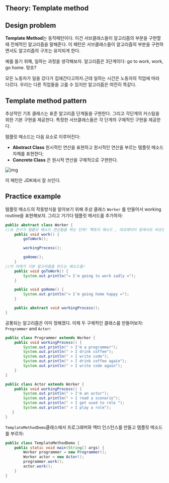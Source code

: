## Theory: Template method



## Design problem

**Template Method**는 동작패턴이다. 이건 서브클래스들이 알고리즘의 부분을 구현할 때 전체적인 알고리즘을 말해준다. 이 패턴은 서브클래스들이 알고리즘의 부분을 구현하면서도 알고리즘의 구조는 유지되게 한다.

예를 들기 위해, 일하는 과정을 생각해보자. 알고리즘은 3단계이다: go to work, work, go home. 맞죠?

모든 노동자가 일을 갔다가 집에간다고하자.근데 일하는 시간은 노동자의 직업에 따라 다르다. 우리는 다른 직업들을 고를 수 있지만 알고리즘은 여전히 똑같다.

## Template method pattern

추상적인 기초 클래스는 표준 알고리즘 단계들을 구현한다. 그리고 각단계의 커스텀을 위한 기본 구현을 제공한다. 특정한 서브클래스들은 각 단계의 구체적인 구현을 제공한다.

템플릿 메소드는 다음 요소로 이루어진다:

- **Abstract Class** 원시적인 연산을 표현하고 원시적인 연산을 부르는 템플릿 메소드 자체를 표현한다;
- **Concrete Class** 은 원시적 연산을 구체적으로 구현한다.



![img](https://ucarecdn.com/b7fd06ca-19e2-449f-aaa1-8aca2a787ddf/)



이 패턴은 JDK에서 잘 쓰인다.

## Practice example

템플릿 메소드의 작동방식을 알아보기 위해 추상 클래스 `Worker` 를 만들어서 working routine을 표현해보자. 그리고 거기다 템플릿 메서드를 추가하자:

```java
public abstract class Worker {
//요 친구가 템플릿 메소드.연산들을 하는 단위! 팩토리 메소드 , 데코레이터 등에서도 비슷한 사용이 있던게 기억이 난다!
    public void work() {
        goToWork();

        workingProcess();

        goHome();
    }
//이 아래가 기본 알고리즘을 만드는 메소드들!
    public void goToWork() {
        System.out.println("= I'm going to work sadly =");
    }

    public void goHome() {
        System.out.println("= I'm going home happy =");
    }

    public abstract void workingProcess();
}
```

공통되는 알고리즘은 이미 정해졌다. 이제 두 구체적인 클래스를 만들어보자: `Programmer` and `Actor`**:**

```java
public class Programmer extends Worker {
    public void workingProcess() {
        System.out.println(" > I'm a programmer");
        System.out.println(" > I drink coffee");
        System.out.println(" > I write code");
        System.out.println(" > I drink coffee again");
        System.out.println(" > I write code again");
    }
}

public class Actor extends Worker {
    public void workingProcess() {
        System.out.println(" > I'm an actor");
        System.out.println(" > I read a scenario");
        System.out.println(" > I get used to role ");
        System.out.println(" > I play a role");
   }
}
```



`TemplateMethodDemo`클래스에서 프로그래머와 액터 인스턴스를 만들고 템플릿 메소드를 부르자:

```java
public class TemplateMethodDemo {
    public static void main(String[] args) {
        Worker programmer = new Programmer();
        Worker actor = new Actor();
        programmer.work();
        actor.work();
    }
}
```

